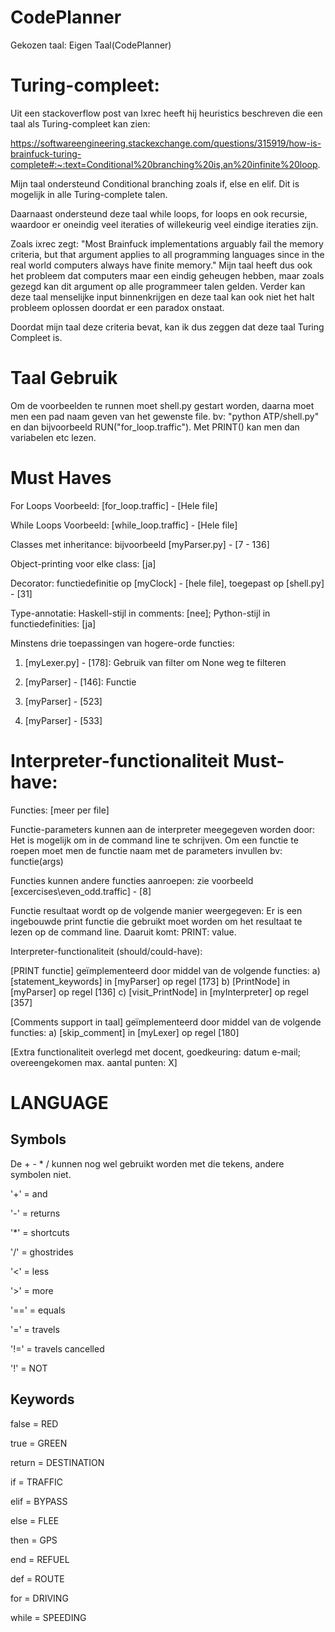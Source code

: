 # CodePlanner
Gekozen taal: Eigen Taal(CodePlanner)

# Turing-compleet:
Uit een stackoverflow post van Ixrec heeft hij heuristics beschreven die een taal als Turing-compleet kan zien:

https://softwareengineering.stackexchange.com/questions/315919/how-is-brainfuck-turing-complete#:~:text=Conditional%20branching%20is,an%20infinite%20loop.

Mijn taal ondersteund Conditional branching zoals if, else en elif. Dit is mogelijk in alle Turing-complete talen. 

Daarnaast ondersteund deze taal while loops, for loops en ook recursie, waardoor er oneindig veel iteraties of willekeurig veel eindige iteraties zijn. 

Zoals ixrec zegt: "Most Brainfuck implementations arguably fail the memory criteria, but that argument applies to all programming languages since in the real world computers always have finite memory."
Mijn taal heeft dus ook het probleem dat computers maar een eindig geheugen hebben, maar zoals gezegd kan dit argument op alle programmeer talen gelden.
Verder kan deze taal menselijke input binnenkrijgen en deze taal kan ook niet het halt probleem oplossen doordat er een paradox onstaat.

Doordat mijn taal deze criteria bevat, kan ik dus zeggen dat deze taal Turing Compleet is.

# Taal Gebruik
Om de voorbeelden te runnen moet shell.py gestart worden, daarna moet men een pad naam geven van het gewenste file. bv: "python ATP/shell.py" en dan bijvoorbeeld RUN("for_loop.traffic"). Met PRINT() kan men dan variabelen etc lezen.

# Must Haves

For Loops Voorbeeld: [for_loop.traffic] - [Hele file]

While Loops Voorbeeld: [while_loop.traffic] - [Hele file]

Classes met inheritance: bijvoorbeeld [myParser.py] - [7 - 136]

Object-printing voor elke class: [ja]

Decorator: functiedefinitie op [myClock] - [hele file], toegepast op [shell.py] - [31]

Type-annotatie: Haskell-stijl in comments: [nee]; Python-stijl in functiedefinities: [ja]

Minstens drie toepassingen van hogere-orde functies:

1. [myLexer.py] - [178]: Gebruik van filter om None weg te filteren

2. [myParser] - [146]: Functie 

3. [myParser] - [523]

4. [myParser] - [533]

# Interpreter-functionaliteit Must-have:

Functies: [meer per file]

Functie-parameters kunnen aan de interpreter meegegeven worden door: Het is mogelijk om in de command line te schrijven. Om een functie te roepen moet men de functie naam met de parameters invullen bv: functie(args)

Functies kunnen andere functies aanroepen: zie voorbeeld [excercises\even_odd.traffic] - [8]

Functie resultaat wordt op de volgende manier weergegeven: Er is een ingebouwde print functie die gebruikt moet worden om het resultaat te lezen op de command line. Daaruit komt: PRINT: value.

Interpreter-functionaliteit (should/could-have):

[PRINT functie] geïmplementeerd door middel van de volgende functies:  a) [statement_keywords] in [myParser] op regel [173]
b) [PrintNode] in [myParser] op regel [136] c) [visit_PrintNode] in [myInterpreter] op regel [357]


[Comments support in taal] geïmplementeerd door middel van de volgende functies: a) [skip_comment] in [myLexer] op regel [180]

[Extra functionaliteit overlegd met docent, goedkeuring: datum e-mail; overeengekomen max. aantal punten: X]

# LANGUAGE


## Symbols
De + - * / kunnen nog wel gebruikt worden met die tekens, andere symbolen niet.

'+' = and

'-' = returns

'*' = shortcuts

'/' = ghostrides

'<' = less

'>' = more

'==' = equals

'=' = travels

'!=' = travels cancelled

'!' = NOT

## Keywords
false = RED

true = GREEN

return = DESTINATION

if = TRAFFIC

elif = BYPASS

else = FLEE

then = GPS

end = REFUEL

def = ROUTE

for = DRIVING

while = SPEEDING
